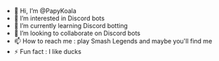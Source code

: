 - 👋 Hi, I’m @PapyKoala
- 👀 I’m interested in Discord bots
- 🌱 I’m currently learning Discord botting
- 💞️ I’m looking to collaborate on Discord bots
- 📫 How to reach me : play Smash Legends and maybe you'll find me
- ⚡ Fun fact : I like ducks

<!---
PapyKoala/PapyKoala is a ✨ special ✨ repository because its `README.md` (this file) appears on your GitHub profile.
You can click the Preview link to take a look at your changes.
--->
